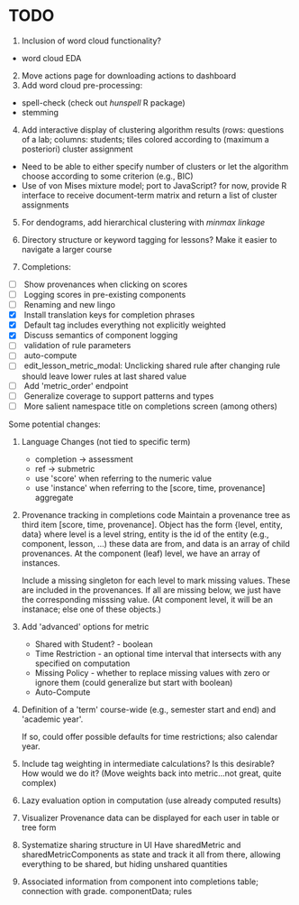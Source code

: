 TODO
====

1.  Inclusion of word cloud functionality?
  -   word cloud EDA
2.  Move actions page for downloading actions to dashboard
3.  Add word cloud pre-processing:
  -    spell-check (check out *hunspell* R package)
  -    stemming 
4.  Add interactive display of clustering algorithm results (rows: questions of a lab; columns: students; tiles colored according to (maximum a posteriori) cluster assignment 
  -   Need to be able to either specify number of clusters or let the algorithm choose according to some criterion (e.g., BIC)
  -   Use of von Mises mixture model; port to JavaScript? for now, provide R interface to receive document-term matrix and return a list of cluster assignments
5.  For dendograms, add hierarchical clustering with *minmax linkage*
6.  Directory structure or keyword tagging for lessons? Make it easier to navigate a larger course

7. Completions:
  -   [ ] <HIGH> Show provenances when clicking on scores
  -   [ ] <HIGH> Logging scores in pre-existing components
  -   [ ] <HIGH> Renaming and new lingo
  -   [X] <HIGH> Install translation keys for completion phrases
  -   [X] <HIGH> Default tag includes everything not explicitly weighted
  -   [X] <HIGH> Discuss semantics of component logging
  -   [ ] <MED> validation of rule parameters
  -   [ ] <MED> auto-compute
  -   [ ] <MED> edit_lesson_metric_modal: Unclicking shared rule after changing rule should leave lower rules at last shared value
  -   [ ] <LOW> Add 'metric_order' endpoint
  -   [ ] <LOW> Generalize coverage to support patterns and types
  -   [ ] <LOW> More salient namespace title on completions screen (among others)

Some potential changes:

  1. Language Changes (not tied to specific term)
     + completion -> assessment
     + ref -> submetric
     + use 'score' when referring to the numeric value
     + use 'instance' when referring to the [score, time, provenance] aggregate

  2. Provenance tracking in completions code
     Maintain a provenance tree as third item [score, time, provenance].
     Object has the form {level, entity, data} where level is a level string,
     entity is the id of the entity (e.g., component, lesson, ...) these data
     are from, and data is an array of child provenances.
     At the component (leaf) level, we have an array of instances.

     Include a missing singleton for each level to mark missing values.
     These are included in the provenances. If all are missing below,
     we just have the corresponding misssing value.
     (At component level, it will be an instanace; else one of these objects.)

  3. Add 'advanced' options for metric
     + Shared with Student? - boolean
     + Time Restriction - an optional time interval that intersects with any specified on computation
     + Missing Policy - whether to replace missing values with zero or ignore them  (could generalize but start with boolean)
     + Auto-Compute

  4. Definition of a 'term' course-wide (e.g., semester start and end)
     and 'academic year'.
     
     If so, could offer possible defaults for time restrictions; also calendar year.

  5. Include tag weighting in intermediate calculations?
     Is this desirable? How would we do it?  (Move weights back into metric...not great, quite complex)

  6. Lazy evaluation option in computation (use already computed results)

  7. Visualizer 
     Provenance data can be displayed for each user in table or tree form

  8. Systematize sharing structure in UI
     Have sharedMetric and sharedMetricComponents as state and track it all from there,
     allowing everything to be shared, but hiding unshared quantities

  9. Associated information from component into completions table; connection with grade.
     componentData; rules

